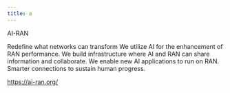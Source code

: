 ```yaml
---
title: a
---
```

AI-RAN

Redefine what networks can transform
We utilize AI for the enhancement of RAN performance.
We build infrastructure where AI and RAN can share information and collaborate.
We enable new AI applications to run on RAN.
Smarter connections to sustain human progress.

https://ai-ran.org/